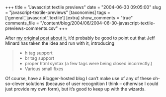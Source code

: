 +++
title = "Javascript textile previews"
date = "2004-06-30 09:05:00"
slug = "javascript-textile-previews"
[taxonomies]
tags = ['general','javascript','textile']
[extra]
show_comments = "true"
comments_file = "/content/blog/2004/06/2004-06-30-javascript-textile-previews-comments.csv"
+++

After [my original post about it](http://philwilson.org/blog/2004/05/live-textile-comment-previews.html), it’d probably be good to point out that Jeff Minard has taken the idea and run with it, introducing

> - h tag support
> - br tag support
> - proper html syntax (a few tags were being closed incorrectly.)
> - Various small fixes

Of course, have a Blogger-hosted blog I can’t make use of any of these oh-so-clever solutions (because of user recognition I think – otherwise I could just provide my own form), but it’s good to keep up with the wizards.
